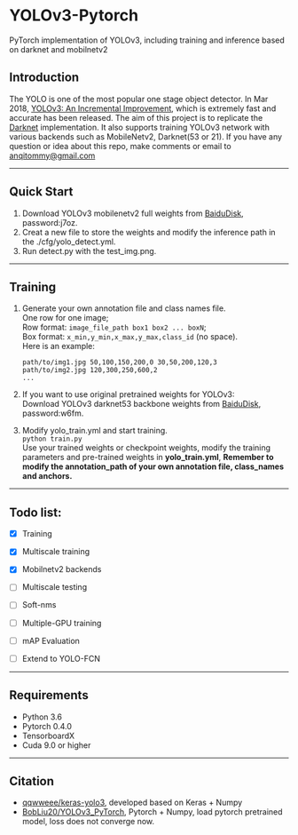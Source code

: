 # YOLOv3-Pytorch
PyTorch implementation of YOLOv3, including training and inference based on darknet and mobilnetv2
## Introduction
The YOLO is one of the most popular one stage object detector. In Mar 2018, [YOLOv3: An Incremental Improvement](https://pjreddie.com/media/files/papers/YOLOv3.pdf), which is extremely fast and accurate has been released. The aim of this project is to replicate the [Darknet](https://github.com/pjreddie/darknet) implementation. It also supports training YOLOv3 network with various backends such as MobileNetv2, Darknet(53 or 21). If you have any question or idea about this repo, make comments or email to anqitommy@gmail.com


---
## Quick Start
1. Download YOLOv3 mobilenetv2 full weights from [BaiduDisk](https://pan.baidu.com/s/15SS5CtdXcIRzSwdB4w0h3Q), password:j7oz.
2. Creat a new file to store the weights and modify the inference path in the ./cfg/yolo_detect.yml.
3. Run detect.py with the test_img.png.


---
## Training
1. Generate your own annotation file and class names file.  
    One row for one image;  
    Row format: `image_file_path box1 box2 ... boxN`;  
    Box format: `x_min,y_min,x_max,y_max,class_id` (no space).  
    Here is an example:
    ```
    path/to/img1.jpg 50,100,150,200,0 30,50,200,120,3
    path/to/img2.jpg 120,300,250,600,2
    ...
    ```
2. If you want to use original pretrained weights for YOLOv3:  
    Download YOLOv3 darknet53 backbone weights from [BaiduDisk](https://pan.baidu.com/s/1N3jN6imnsbsquk04J2G_-Q), password:w6fm.

3. Modify yolo_train.yml and start training.  
    `python train.py`  
    Use your trained weights or checkpoint weights, modify the training parameters and pre-trained weights in **yolo_train.yml**, 
    **Remember to modify the annotation_path of your own annotation file, class_names and anchors.**


---

## Todo list:
- [x] Training  
- [x] Multiscale training
- [x] Mobilnetv2 backends
- [ ] Multiscale testing 
- [ ] Soft-nms
- [ ] Multiple-GPU training
- [ ] mAP Evaluation
- [ ] Extend to YOLO-FCN


---
## Requirements
- Python 3.6
- Pytorch 0.4.0
- TensorboardX
- Cuda 9.0 or higher


---

## Citation
- [qqwweee/keras-yolo3](https://github.com/qqwweee/keras-yolo3), developed based on Keras + Numpy
- [BobLiu20/YOLOv3_PyTorch](https://github.com/BobLiu20/YOLOv3_PyTorch), Pytorch + Numpy, load pytorch pretrained model, loss does not converge now.

